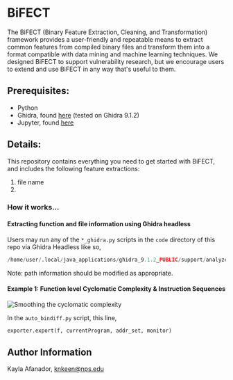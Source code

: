 # BiFECT

The BiFECT (Binary Feature Extraction, Cleaning, and Transformation) framework provides a user-friendly and repeatable means to extract common features from compiled binary files and transform them into a format compatible with data mining and machine learning techniques. We designed BiFECT to support vulnerability research, but we encourage users to extend and use BiFECT in any way that's useful to them.

## Prerequisites:
- Python
- Ghidra, found [here](https://ghidra-sre.org/) (tested on Ghidra 9.1.2)
- Jupyter, found [here](https://jupyter.org/)

## Details:
This repository contains everything you need to get started with BiFECT, and includes the following feature extractions: 

  1. file name
  2.  
  

### How it works...

#### Extracting function and file information using Ghidra headless
Users may run any of the `*_ghidra.py` scripts in the `code` directory of this repo via Ghidra Headless like so,

```python
/home/user/.local/java_applications/ghidra_9.1.2_PUBLIC/support/analyzeHeadless /home/user/Desktop/ TestProject -import /home/user/Desktop/bath_to_binaries/ -deleteProject -analysisTimeoutPerFile 100 -scriptPath /home/user/Desktop/ -postScript /home/user/Desktop/sample_functions_cpy.py -scriptlog /home/user/Desktop/log.log
```

Note: path information should be modified as appropriate.

#### Example 1: Function level Cyclomatic Complexity \& Instruction Sequences

![Smoothing the cyclomatic complexity](https://github.com/Kayla0x41/BiFECT/resources/cc_gif.gif)

In the ```auto_bindiff.py``` script, this line,
```python
exporter.export(f, currentProgram, addr_set, monitor)
```

## Author Information
Kayla Afanador, knkeen@nps.edu

